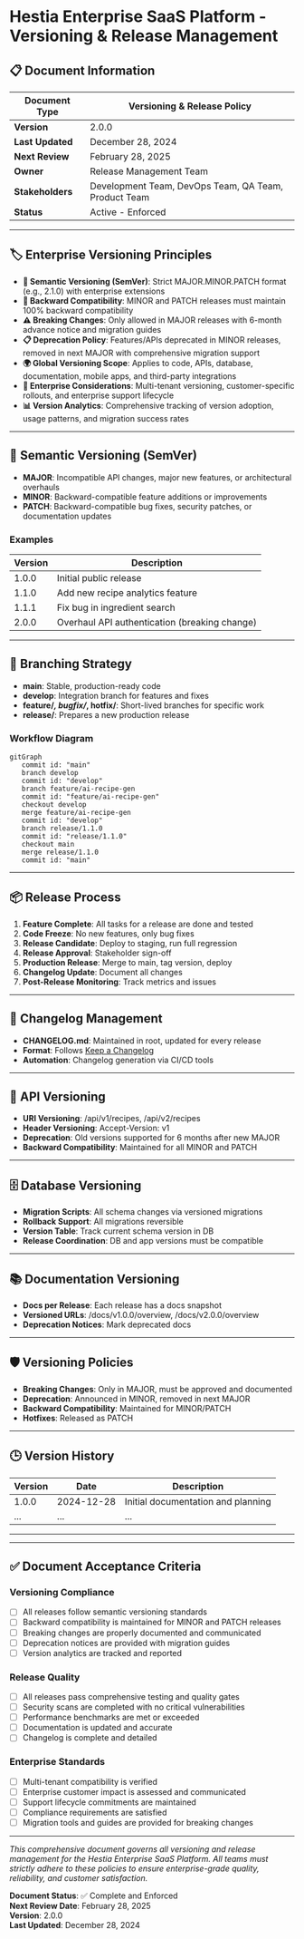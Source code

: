 # Hestia Enterprise SaaS Platform - Versioning & Release Management

## 📋 Document Information

| **Document Type** | Versioning & Release Policy                          |
| ----------------- | ---------------------------------------------------- |
| **Version**       | 2.0.0                                                |
| **Last Updated**  | December 28, 2024                                    |
| **Next Review**   | February 28, 2025                                    |
| **Owner**         | Release Management Team                              |
| **Stakeholders**  | Development Team, DevOps Team, QA Team, Product Team |
| **Status**        | Active - Enforced                                    |

---

## 🏷️ Enterprise Versioning Principles

- **🔢 Semantic Versioning (SemVer)**: Strict MAJOR.MINOR.PATCH format (e.g., 2.1.0) with enterprise extensions
- **🔄 Backward Compatibility**: MINOR and PATCH releases must maintain 100% backward compatibility
- **⚠️ Breaking Changes**: Only allowed in MAJOR releases with 6-month advance notice and migration guides
- **📋 Deprecation Policy**: Features/APIs deprecated in MINOR releases, removed in next MAJOR with comprehensive migration support
- **🌍 Global Versioning Scope**: Applies to code, APIs, database, documentation, mobile apps, and third-party integrations
- **🏢 Enterprise Considerations**: Multi-tenant versioning, customer-specific rollouts, and enterprise support lifecycle
- **📊 Version Analytics**: Comprehensive tracking of version adoption, usage patterns, and migration success rates

---

## 🔢 Semantic Versioning (SemVer)

- **MAJOR**: Incompatible API changes, major new features, or architectural overhauls
- **MINOR**: Backward-compatible feature additions or improvements
- **PATCH**: Backward-compatible bug fixes, security patches, or documentation updates

### **Examples**

| Version | Description                                   |
| ------- | --------------------------------------------- |
| 1.0.0   | Initial public release                        |
| 1.1.0   | Add new recipe analytics feature              |
| 1.1.1   | Fix bug in ingredient search                  |
| 2.0.0   | Overhaul API authentication (breaking change) |

---

## 🌳 Branching Strategy

- **main**: Stable, production-ready code
- **develop**: Integration branch for features and fixes
- **feature/_, bugfix/_, hotfix/**: Short-lived branches for specific work
- **release/**: Prepares a new production release

### **Workflow Diagram**

```mermaid
gitGraph
   commit id: "main"
   branch develop
   commit id: "develop"
   branch feature/ai-recipe-gen
   commit id: "feature/ai-recipe-gen"
   checkout develop
   merge feature/ai-recipe-gen
   commit id: "develop"
   branch release/1.1.0
   commit id: "release/1.1.0"
   checkout main
   merge release/1.1.0
   commit id: "main"
```

---

## 📦 Release Process

1. **Feature Complete**: All tasks for a release are done and tested
2. **Code Freeze**: No new features, only bug fixes
3. **Release Candidate**: Deploy to staging, run full regression
4. **Release Approval**: Stakeholder sign-off
5. **Production Release**: Merge to main, tag version, deploy
6. **Changelog Update**: Document all changes
7. **Post-Release Monitoring**: Track metrics and issues

---

## 📝 Changelog Management

- **CHANGELOG.md**: Maintained in root, updated for every release
- **Format**: Follows [Keep a Changelog](https://keepachangelog.com/en/1.0.0/)
- **Automation**: Changelog generation via CI/CD tools

---

## 🔗 API Versioning

- **URI Versioning**: /api/v1/recipes, /api/v2/recipes
- **Header Versioning**: Accept-Version: v1
- **Deprecation**: Old versions supported for 6 months after new MAJOR
- **Backward Compatibility**: Maintained for all MINOR and PATCH

---

## 🗄️ Database Versioning

- **Migration Scripts**: All schema changes via versioned migrations
- **Rollback Support**: All migrations reversible
- **Version Table**: Track current schema version in DB
- **Release Coordination**: DB and app versions must be compatible

---

## 📚 Documentation Versioning

- **Docs per Release**: Each release has a docs snapshot
- **Versioned URLs**: /docs/v1.0.0/overview, /docs/v2.0.0/overview
- **Deprecation Notices**: Mark deprecated docs

---

## 🛡️ Versioning Policies

- **Breaking Changes**: Only in MAJOR, must be approved and documented
- **Deprecation**: Announced in MINOR, removed in next MAJOR
- **Backward Compatibility**: Maintained for MINOR/PATCH
- **Hotfixes**: Released as PATCH

---

## 🕒 Version History

| Version | Date       | Description                        |
| ------- | ---------- | ---------------------------------- |
| 1.0.0   | 2024-12-28 | Initial documentation and planning |
| ...     | ...        | ...                                |

---

---

## ✅ Document Acceptance Criteria

### **Versioning Compliance**

- [ ] All releases follow semantic versioning standards
- [ ] Backward compatibility is maintained for MINOR and PATCH releases
- [ ] Breaking changes are properly documented and communicated
- [ ] Deprecation notices are provided with migration guides
- [ ] Version analytics are tracked and reported

### **Release Quality**

- [ ] All releases pass comprehensive testing and quality gates
- [ ] Security scans are completed with no critical vulnerabilities
- [ ] Performance benchmarks are met or exceeded
- [ ] Documentation is updated and accurate
- [ ] Changelog is complete and detailed

### **Enterprise Standards**

- [ ] Multi-tenant compatibility is verified
- [ ] Enterprise customer impact is assessed and communicated
- [ ] Support lifecycle commitments are maintained
- [ ] Compliance requirements are satisfied
- [ ] Migration tools and guides are provided for breaking changes

---

_This comprehensive document governs all versioning and release management for the Hestia Enterprise SaaS Platform. All teams must strictly adhere to these policies to ensure enterprise-grade quality, reliability, and customer satisfaction._

**Document Status**: ✅ Complete and Enforced  
**Next Review Date**: February 28, 2025  
**Version**: 2.0.0  
**Last Updated**: December 28, 2024
